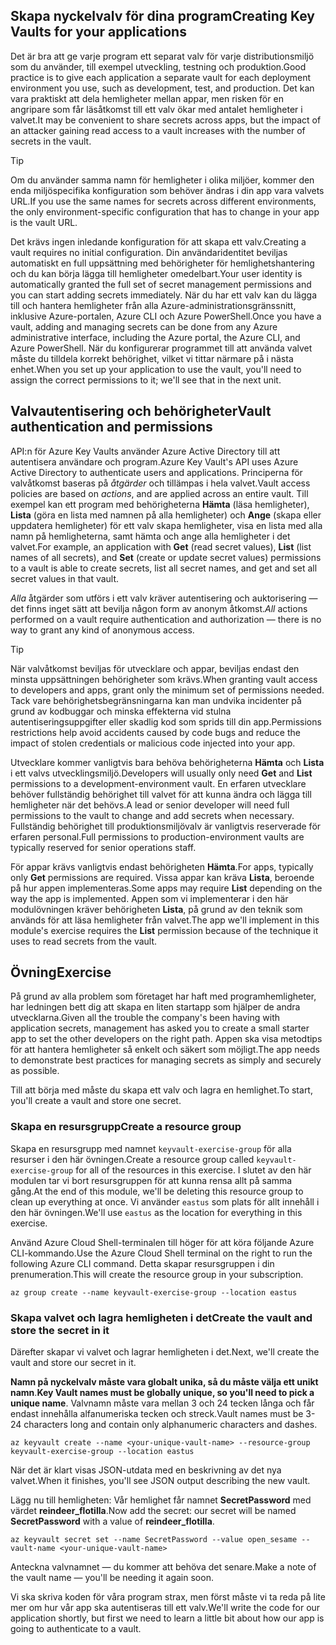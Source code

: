 ## <a name="creating-key-vaults-for-your-applications"></a><span data-ttu-id="b8a2b-101">Skapa nyckelvalv för dina program</span><span class="sxs-lookup"><span data-stu-id="b8a2b-101">Creating Key Vaults for your applications</span></span>

<span data-ttu-id="b8a2b-102">Det är bra att ge varje program ett separat valv för varje distributionsmiljö som du använder, till exempel utveckling, testning och produktion.</span><span class="sxs-lookup"><span data-stu-id="b8a2b-102">Good practice is to give each application a separate vault for each deployment environment you use, such as development, test, and production.</span></span> <span data-ttu-id="b8a2b-103">Det kan vara praktiskt att dela hemligheter mellan appar, men risken för en angripare som får läsåtkomst till ett valv ökar med antalet hemligheter i valvet.</span><span class="sxs-lookup"><span data-stu-id="b8a2b-103">It may be convenient to share secrets across apps, but the impact of an attacker gaining read access to a vault increases with the number of secrets in the vault.</span></span>

> [!TIP]
> <span data-ttu-id="b8a2b-104">Om du använder samma namn för hemligheter i olika miljöer, kommer den enda miljöspecifika konfiguration som behöver ändras i din app vara valvets URL.</span><span class="sxs-lookup"><span data-stu-id="b8a2b-104">If you use the same names for secrets across different environments, the only environment-specific configuration that has to change in your app is the vault URL.</span></span>

<span data-ttu-id="b8a2b-105">Det krävs ingen inledande konfiguration för att skapa ett valv.</span><span class="sxs-lookup"><span data-stu-id="b8a2b-105">Creating a vault requires no initial configuration.</span></span> <span data-ttu-id="b8a2b-106">Din användaridentitet beviljas automatiskt en full uppsättning med behörigheter för hemlighetshantering och du kan börja lägga till hemligheter omedelbart.</span><span class="sxs-lookup"><span data-stu-id="b8a2b-106">Your user identity is automatically granted the full set of secret management permissions and you can start adding secrets immediately.</span></span> <span data-ttu-id="b8a2b-107">När du har ett valv kan du lägga till och hantera hemligheter från alla Azure-administrationsgränssnitt, inklusive Azure-portalen, Azure CLI och Azure PowerShell.</span><span class="sxs-lookup"><span data-stu-id="b8a2b-107">Once you have a vault, adding and managing secrets can be done from any Azure administrative interface, including the Azure portal, the Azure CLI, and Azure PowerShell.</span></span> <span data-ttu-id="b8a2b-108">När du konfigurerar programmet till att använda valvet måste du tilldela korrekt behörighet, vilket vi tittar närmare på i nästa enhet.</span><span class="sxs-lookup"><span data-stu-id="b8a2b-108">When you set up your application to use the vault, you'll need to assign the correct permissions to it; we'll see that in the next unit.</span></span>

## <a name="vault-authentication-and-permissions"></a><span data-ttu-id="b8a2b-109">Valvautentisering och behörigheter</span><span class="sxs-lookup"><span data-stu-id="b8a2b-109">Vault authentication and permissions</span></span>

<span data-ttu-id="b8a2b-110">API:n för Azure Key Vaults använder Azure Active Directory till att autentisera användare och program.</span><span class="sxs-lookup"><span data-stu-id="b8a2b-110">Azure Key Vault's API uses Azure Active Directory to authenticate users and applications.</span></span> <span data-ttu-id="b8a2b-111">Principerna för valvåtkomst baseras på *åtgärder* och tillämpas i hela valvet.</span><span class="sxs-lookup"><span data-stu-id="b8a2b-111">Vault access policies are based on *actions*, and are applied across an entire vault.</span></span> <span data-ttu-id="b8a2b-112">Till exempel kan ett program med behörigheterna **Hämta** (läsa hemligheter), **Lista** (göra en lista med namnen på alla hemligheter) och **Ange** (skapa eller uppdatera hemligheter) för ett valv skapa hemligheter, visa en lista med alla namn på hemligheterna, samt hämta och ange alla hemligheter i det valvet.</span><span class="sxs-lookup"><span data-stu-id="b8a2b-112">For example, an application with **Get** (read secret values), **List** (list names of all secrets), and **Set** (create or update secret values) permissions to a vault is able to create secrets, list all secret names, and get and set all secret values in that vault.</span></span>

<span data-ttu-id="b8a2b-113">*Alla* åtgärder som utförs i ett valv kräver autentisering och auktorisering &mdash; det finns inget sätt att bevilja någon form av anonym åtkomst.</span><span class="sxs-lookup"><span data-stu-id="b8a2b-113">*All* actions performed on a vault require authentication and authorization &mdash; there is no way to grant any kind of anonymous access.</span></span>

> [!TIP]
> <span data-ttu-id="b8a2b-114">När valvåtkomst beviljas för utvecklare och appar, beviljas endast den minsta uppsättningen behörigheter som krävs.</span><span class="sxs-lookup"><span data-stu-id="b8a2b-114">When granting vault access to developers and apps, grant only the minimum set of permissions needed.</span></span> <span data-ttu-id="b8a2b-115">Tack vare behörighetsbegränsningarna kan man undvika incidenter på grund av kodbuggar och minska effekterna vid stulna autentiseringsuppgifter eller skadlig kod som sprids till din app.</span><span class="sxs-lookup"><span data-stu-id="b8a2b-115">Permissions restrictions help avoid accidents caused by code bugs and reduce the impact of stolen credentials or malicious code injected into your app.</span></span>

<span data-ttu-id="b8a2b-116">Utvecklare kommer vanligtvis bara behöva behörigheterna **Hämta** och **Lista** i ett valvs utvecklingsmiljö.</span><span class="sxs-lookup"><span data-stu-id="b8a2b-116">Developers will usually only need **Get** and **List** permissions to a development-environment vault.</span></span> <span data-ttu-id="b8a2b-117">En erfaren utvecklare behöver fullständig behörighet till valvet för att kunna ändra och lägga till hemligheter när det behövs.</span><span class="sxs-lookup"><span data-stu-id="b8a2b-117">A lead or senior developer will need full permissions to the vault to change and add secrets when necessary.</span></span> <span data-ttu-id="b8a2b-118">Fullständig behörighet till produktionsmiljövalv är vanligtvis reserverade för erfaren personal.</span><span class="sxs-lookup"><span data-stu-id="b8a2b-118">Full permissions to production-environment vaults are typically reserved for senior operations staff.</span></span>

<span data-ttu-id="b8a2b-119">För appar krävs vanligtvis endast behörigheten **Hämta**.</span><span class="sxs-lookup"><span data-stu-id="b8a2b-119">For apps, typically only **Get** permissions are required.</span></span> <span data-ttu-id="b8a2b-120">Vissa appar kan kräva **Lista**, beroende på hur appen implementeras.</span><span class="sxs-lookup"><span data-stu-id="b8a2b-120">Some apps may require **List** depending on the way the app is implemented.</span></span> <span data-ttu-id="b8a2b-121">Appen som vi implementerar i den här modulövningen kräver behörigheten **Lista**, på grund av den teknik som används för att läsa hemligheter från valvet.</span><span class="sxs-lookup"><span data-stu-id="b8a2b-121">The app we'll implement in this module's exercise requires the **List** permission because of the technique it uses to read secrets from the vault.</span></span>

## <a name="exercise"></a><span data-ttu-id="b8a2b-122">Övning</span><span class="sxs-lookup"><span data-stu-id="b8a2b-122">Exercise</span></span>

<span data-ttu-id="b8a2b-123">På grund av alla problem som företaget har haft med programhemligheter, har ledningen bett dig att skapa en liten startapp som hjälper de andra utvecklarna.</span><span class="sxs-lookup"><span data-stu-id="b8a2b-123">Given all the trouble the company's been having with application secrets, management has asked you to create a small starter app to set the other developers on the right path.</span></span> <span data-ttu-id="b8a2b-124">Appen ska visa metodtips för att hantera hemligheter så enkelt och säkert som möjligt.</span><span class="sxs-lookup"><span data-stu-id="b8a2b-124">The app needs to demonstrate best practices for managing secrets as simply and securely as possible.</span></span>

<span data-ttu-id="b8a2b-125">Till att börja med måste du skapa ett valv och lagra en hemlighet.</span><span class="sxs-lookup"><span data-stu-id="b8a2b-125">To start, you'll create a vault and store one secret.</span></span>

### <a name="create-a-resource-group"></a><span data-ttu-id="b8a2b-126">Skapa en resursgrupp</span><span class="sxs-lookup"><span data-stu-id="b8a2b-126">Create a resource group</span></span>

<span data-ttu-id="b8a2b-127">Skapa en resursgrupp med namnet `keyvault-exercise-group` för alla resurser i den här övningen.</span><span class="sxs-lookup"><span data-stu-id="b8a2b-127">Create a resource group called `keyvault-exercise-group` for all of the resources in this exercise.</span></span> <span data-ttu-id="b8a2b-128">I slutet av den här modulen tar vi bort resursgruppen för att kunna rensa allt på samma gång.</span><span class="sxs-lookup"><span data-stu-id="b8a2b-128">At the end of this module, we'll be deleting this resource group to clean up everything at once.</span></span> <span data-ttu-id="b8a2b-129">Vi använder `eastus` som plats för allt innehåll i den här övningen.</span><span class="sxs-lookup"><span data-stu-id="b8a2b-129">We'll use `eastus` as the location for everything in this exercise.</span></span>

<span data-ttu-id="b8a2b-130">Använd Azure Cloud Shell-terminalen till höger för att köra följande Azure CLI-kommando.</span><span class="sxs-lookup"><span data-stu-id="b8a2b-130">Use the Azure Cloud Shell terminal on the right to run the following Azure CLI command.</span></span> <span data-ttu-id="b8a2b-131">Detta skapar resursgruppen i din prenumeration.</span><span class="sxs-lookup"><span data-stu-id="b8a2b-131">This will create the resource group in your subscription.</span></span>

```azurecli
az group create --name keyvault-exercise-group --location eastus
```

### <a name="create-the-vault-and-store-the-secret-in-it"></a><span data-ttu-id="b8a2b-132">Skapa valvet och lagra hemligheten i det</span><span class="sxs-lookup"><span data-stu-id="b8a2b-132">Create the vault and store the secret in it</span></span>

<span data-ttu-id="b8a2b-133">Därefter skapar vi valvet och lagrar hemligheten i det.</span><span class="sxs-lookup"><span data-stu-id="b8a2b-133">Next, we'll create the vault and store our secret in it.</span></span>

<span data-ttu-id="b8a2b-134">**Namn på nyckelvalv måste vara globalt unika, så du måste välja ett unikt namn**.</span><span class="sxs-lookup"><span data-stu-id="b8a2b-134">**Key Vault names must be globally unique, so you'll need to pick a unique name**.</span></span> <span data-ttu-id="b8a2b-135">Valvnamn måste vara mellan 3 och 24 tecken långa och får endast innehålla alfanumeriska tecken och streck.</span><span class="sxs-lookup"><span data-stu-id="b8a2b-135">Vault names must be 3-24 characters long and contain only alphanumeric characters and dashes.</span></span>

```azurecli
az keyvault create --name <your-unique-vault-name> --resource-group keyvault-exercise-group --location eastus
```

<span data-ttu-id="b8a2b-136">När det är klart visas JSON-utdata med en beskrivning av det nya valvet.</span><span class="sxs-lookup"><span data-stu-id="b8a2b-136">When it finishes, you'll see JSON output describing the new vault.</span></span>

<span data-ttu-id="b8a2b-137">Lägg nu till hemligheten: Vår hemlighet får namnet **SecretPassword** med värdet **reindeer_flotilla**.</span><span class="sxs-lookup"><span data-stu-id="b8a2b-137">Now add the secret: our secret will be named **SecretPassword** with a value of **reindeer_flotilla**.</span></span>

```azurecli
az keyvault secret set --name SecretPassword --value open_sesame --vault-name <your-unique-vault-name>
```

<span data-ttu-id="b8a2b-138">Anteckna valvnamnet &mdash; du kommer att behöva det senare.</span><span class="sxs-lookup"><span data-stu-id="b8a2b-138">Make a note of the vault name &mdash; you'll be needing it again soon.</span></span>

<span data-ttu-id="b8a2b-139">Vi ska skriva koden för våra program strax, men först måste vi ta reda på lite mer om hur vår app ska autentiseras till ett valv.</span><span class="sxs-lookup"><span data-stu-id="b8a2b-139">We'll write the code for our application shortly, but first we need to learn a little bit about how our app is going to authenticate to a vault.</span></span>
